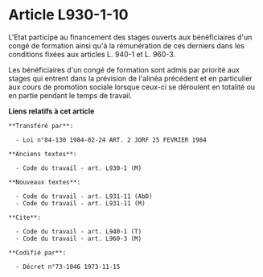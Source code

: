 # Article L930-1-10

L'Etat participe au financement des stages ouverts aux bénéficiaires d'un congé de formation ainsi qu'à la rémunération de
ces derniers dans les conditions fixées aux articles L. 940-1 et L. 960-3.

Les bénéficiaires d'un congé de formation sont admis par priorité aux stages qui entrent dans la prévision de l'alinéa
précédent et en particulier aux cours de promotion sociale lorsque ceux-ci se déroulent en totalité ou en partie pendant le
temps de travail.

**Liens relatifs à cet article**

	**Transféré par**:

	  - Loi n°84-130 1984-02-24 ART. 2 JORF 25 FEVRIER 1984

	**Anciens textes**:

	  - Code du travail - art. L930-1 (M)

	**Nouveaux textes**:

	  - Code du travail - art. L931-11 (AbD)
	  - Code du travail - art. L931-11 (M)

	**Cite**:

	  - Code du travail - art. L940-1 (T)
	  - Code du travail - art. L960-3 (M)

	**Codifié par**:

	  - Décret n°73-1046 1973-11-15
